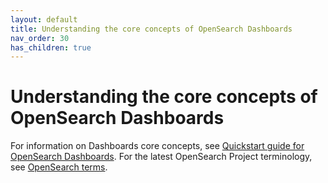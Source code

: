 ```yaml
---
layout: default
title: Understanding the core concepts of OpenSearch Dashboards
nav_order: 30
has_children: true
---
```


# Understanding the core concepts of OpenSearch Dashboards

For information on Dashboards core concepts, see [Quickstart guide for OpenSearch Dashboards]({{site.url}}{{site.baseurl}}/dashboards/get-started/quickstart-dashboards/quickstart-dashboards/). For the latest OpenSearch Project terminology, see [OpenSearch terms](https://github.com/opensearch-project/documentation-website/blob/main/TERMS.md).
